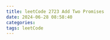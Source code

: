 ```yaml
---
title: leetCode 2723 Add Two Promises
date: 2024-06-28 08:58:40
categories:  
tags: leetCode
---
```

